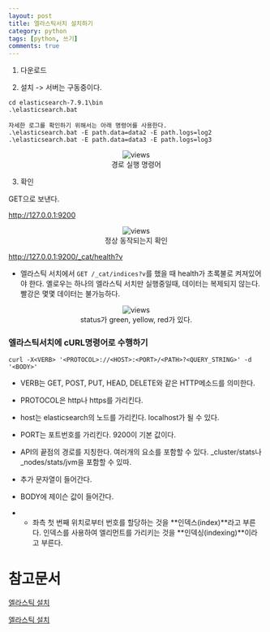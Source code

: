```yaml
---
layout: post
title: 엘라스틱서치 설치하기
category: python
tags: [python, 쓰기]
comments: true
---
```


1. 다운로드

2. 설치 -> 서버는 구동중이다.

```
cd elasticsearch-7.9.1\bin
.\elasticsearch.bat

자세한 로그를 확인하기 위해서는 아래 명령어를 사용한다.
.\elasticsearch.bat -E path.data=data2 -E path.logs=log2
.\elasticsearch.bat -E path.data=data3 -E path.logs=log3
```

<center>
<figure>
<img src="https://imgur.com/oNaDg9U.png" alt="views">
<figcaption>경로 실행 명령어</figcaption>
</figure>
</center>




3. 확인

GET으로 보낸다.

http://127.0.0.1:9200

<center>
<figure>
<img src="https://imgur.com/A89POTU.png" alt="views">
<figcaption>정상 동작되는지 확인</figcaption>
</figure>
</center>


http://127.0.0.1:9200/_cat/health?v




- 엘라스틱 서치에서 `GET /_cat/indices?v`를 했을 때 health가 초록불로 켜져있어야 한다. 옐로우는 하나의 엘라스틱 서치만 실행중일때, 데이터는 복제되지 않는다. 빨강은 몇몇 데이터는 불가능하다.

<center>
<figure>
<img src="https://imgur.com/2Y0Lk0f.png" alt="views">
<figcaption>status가 green, yellow, red가 있다.</figcaption>
</figure>
</center>

### 엘라스틱서치에 cURL명령어로 수행하기

```
curl -X<VERB> '<PROTOCOL>://<HOST>:<PORT>/<PATH>?<QUERY_STRING>' -d '<BODY>'
```

- VERB는 GET, POST, PUT, HEAD, DELETE와 같은 HTTP메소드를 의미한다.

- PROTOCOL은 http나 https를 가리킨다.

- host는 elasticsearch의 노드를 가리킨다. localhost가 될 수 있다.

- PORT는 포트번호를 가리킨다. 9200이 기본 값이다.

- API의 끝점의 경로를 지칭한다. 여러개의 요소를 포함할 수 있다. _cluster/stats나 _nodes/stats/jvm을 포함할 수 있따.

- 추가 문자열이 들어간다.

- BODY에 제이슨 값이 들어간다.

- - 좌측 첫 번째 위치로부터 번호를 할당하는 것을 **인덱스(index)**라고 부른다. 인덱스를 사용하여 엘리먼트를 가리키는 것을 **인덱싱(indexing)**이라고 부른다.

# 참고문서
[엘라스틱 설치](https://www.elastic.co/guide/en/elastic-stack-get-started/7.9/get-started-elastic-stack.html)

[엘라스틱 설치](https://www.elastic.co/guide/en/elasticsearch/reference/current/getting-started-install.html)
